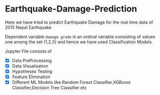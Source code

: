 # Earthquake-Damage-Prediction

Here we have tried to predict Earthquake Damage for the real time data of 2015 Nepal Earthquake 

Dependent variable `damage grade` is an ordinal variable consisting of values one among the set {1,2,3} and hence we have used Classification Models.

Jupyter File consists of

- [x] Data PreProcessing
- [x] Data Visualisation
- [x] Hypotheses Testing
- [x] Feature Elimination
- [x] Different ML Models like Random Forest Classifier,XGBoost Classifier,Decision Tree Classifier etc
